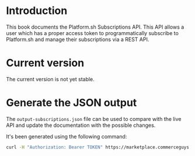 # Introduction

This book documents the Platform.sh Subscriptions API. This API allows a user which has a proper access token to programmatically subscribe to Platform.sh and manage their subscriptions via a REST API.

# Current version

The current version is not yet stable.

# Generate the JSON output

The ``output-subscriptions.json`` file can be used to compare with the live API and update the documentation with the possible changes.

It's been generated using the following command:

```bash
curl -H "Authorization: Bearer TOKEN" https://marketplace.commerceguys.com/api/platform/subscriptions -X OPTIONS | python -mjson.tool
```
